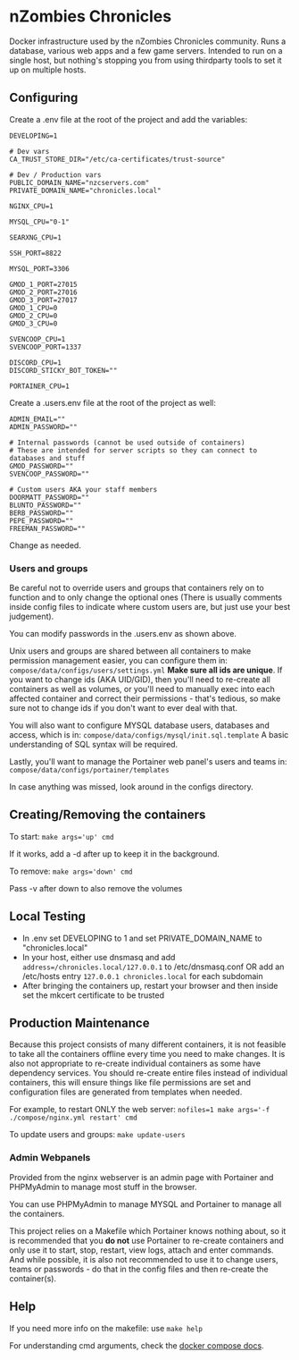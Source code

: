 # nZombies Chronicles
Docker infrastructure used by the nZombies Chronicles community. Runs a database, various web apps and a few game servers. Intended to run on a single host, but nothing's stopping you from using thirdparty tools to set it up on multiple hosts.

## Configuring
Create a .env file at the root of the project and add the variables:

```
DEVELOPING=1

# Dev vars
CA_TRUST_STORE_DIR="/etc/ca-certificates/trust-source"

# Dev / Production vars
PUBLIC_DOMAIN_NAME="nzcservers.com"
PRIVATE_DOMAIN_NAME="chronicles.local"

NGINX_CPU=1

MYSQL_CPU="0-1"

SEARXNG_CPU=1

SSH_PORT=8822

MYSQL_PORT=3306

GMOD_1_PORT=27015
GMOD_2_PORT=27016
GMOD_3_PORT=27017
GMOD_1_CPU=0
GMOD_2_CPU=0
GMOD_3_CPU=0

SVENCOOP_CPU=1
SVENCOOP_PORT=1337

DISCORD_CPU=1
DISCORD_STICKY_BOT_TOKEN=""

PORTAINER_CPU=1

```

Create a .users.env file at the root of the project as well:
```
ADMIN_EMAIL=""
ADMIN_PASSWORD=""

# Internal passwords (cannot be used outside of containers)
# These are intended for server scripts so they can connect to databases and stuff
GMOD_PASSWORD=""
SVENCOOP_PASSWORD=""

# Custom users AKA your staff members
DOORMATT_PASSWORD=""
BLUNTO_PASSWORD=""
BERB_PASSWORD=""
PEPE_PASSWORD=""
FREEMAN_PASSWORD=""
```

Change as needed.

### Users and groups
Be careful not to override users and groups that containers rely on to function and to only change the optional
ones (There is usually comments inside config files to indicate where custom users are, but just use your best judgement).

You can modify passwords in the .users.env as shown above.

Unix users and groups are shared between all containers to make permission management easier, you can configure them in: `compose/data/configs/users/settings.yml`
**Make sure all ids are unique**. If you want to change ids (AKA UID/GID), then you'll need to re-create all containers as well as volumes, or you'll need to manually exec into each affected container and correct their permissions - that's tedious, so make sure not to change ids if you don't want to ever deal with that.

You will also want to configure MYSQL database users, databases and access, which is in: `compose/data/configs/mysql/init.sql.template`
A basic understanding of SQL syntax will be required.

Lastly, you'll want to manage the Portainer web panel's users and teams in: `compose/data/configs/portainer/templates`

In case anything was missed, look around in the configs directory.

## Creating/Removing the containers
To start:
`make args='up' cmd`

If it works, add a -d after up to keep it in the background.

To remove:
`make args='down' cmd`

Pass -v after down to also remove the volumes

## Local Testing
* In .env set DEVELOPING to 1 and set PRIVATE\_DOMAIN\_NAME to "chronicles.local"
* In your host, either use dnsmasq and add `address=/chronicles.local/127.0.0.1` to /etc/dnsmasq.conf OR add an /etc/hosts entry `127.0.0.1 chronicles.local` for each subdomain
* After bringing the containers up, restart your browser and then inside set the mkcert certificate to be trusted

## Production Maintenance
Because this project consists of many different containers, it is not feasible to take all the containers offline every time you need to make changes. It is also not appropriate to re-create individual containers as some have dependency services. You should re-create entire files instead of individual containers, this will ensure things like file permissions are set and configuration files are generated from templates when needed.

For example, to restart ONLY the web server:
`nofiles=1 make args='-f ./compose/nginx.yml restart' cmd`

To update users and groups: `make update-users`

### Admin Webpanels
Provided from the nginx webserver is an admin page with Portainer and PHPMyAdmin to manage most stuff in the browser. 

You can use PHPMyAdmin to manage MYSQL and Portainer to manage all the containers.

This project relies on a Makefile which Portainer knows nothing about, so it is recommended that you **do not** use Portainer to re-create containers and only use it to start, stop, restart, view logs, attach and enter commands. And while possible, it is also not recommended to use it to change users, teams or passwords - do that in the config files and then re-create the container(s).

## Help 
If you need more info on the makefile: use `make help`

For understanding cmd arguments, check the [docker compose docs](https://docs.docker.com/compose/reference/).
